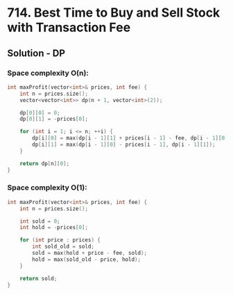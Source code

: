 # 714. Best Time to Buy and Sell Stock with Transaction Fee

## Solution - DP

### Space complexity O(n):

```cpp
int maxProfit(vector<int>& prices, int fee) {
    int n = prices.size();
    vector<vector<int>> dp(n + 1, vector<int>(2));

    dp[0][0] = 0;
    dp[0][1] = -prices[0];

    for (int i = 1; i <= n; ++i) {
        dp[i][0] = max(dp[i - 1][1] + prices[i - 1] - fee, dp[i - 1][0]);
        dp[i][1] = max(dp[i - 1][0] - prices[i - 1], dp[i - 1][1]);
    }

    return dp[n][0];
}
```

### Space complexity O(1):

```cpp
int maxProfit(vector<int>& prices, int fee) {
    int n = prices.size();

    int sold = 0;
    int hold = -prices[0];

    for (int price : prices) {
        int sold_old = sold;
        sold = max(hold + price - fee, sold);
        hold = max(sold_old - price, hold);
    }

    return sold;
}
```
